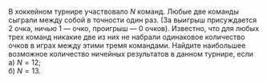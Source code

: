 В  хоккейном  турнире  участвовало $N$   команд. Любые две команды сыграли между собой в точности один раз. (За выигрыш присуждается 2 очка, ничью 1 — очко, проигрыш — 0 очков). Известно, что для любых трех команд никакие две из них не набрали одинаковое количество очков в играх между этими тремя командами. Найдите наибольшее возможное количество ничейных результатов в данном турнире, если 
<br> а) $N=12$;
<br> б) $N=13$.